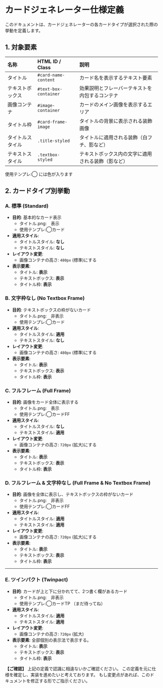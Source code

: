 # カードジェネレーター仕様定義

このドキュメントは、カードジェネレーターの各カードタイプが選択された際の挙動を定義します。

## 1. 対象要素

| 名称 | HTML ID / Class | 説明 |
| :--- | :--- | :--- |
| タイトル | `#card-name-content` | カード名を表示するテキスト要素 |
| テキストボックス | `#text-box-container` | 効果説明とフレーバーテキストを内包するコンテナ |
| 画像コンテナ | `#image-container` | カードのメイン画像を表示するエリア |
| タイトル枠 | `#card-frame-image` | タイトルの背景に表示される装飾画像 |
| タイトルスタイル | `.title-styled` | タイトルに適用される装飾（白フチ、影など） |
| テキストスタイル | `.textbox-styled` | テキストボックス内の文字に適用される装飾（影など） |

使用テンプレ:◯
には色が入ります
## 2. カードタイプ別挙動

### A. 標準 (Standard)
- **目的**: 基本的なカード表示
    - タイトル.png:　表示
    - 使用テンプレ:◯カード
- **適用スタイル**:
    - タイトルスタイル: **なし**
    - テキストスタイル: **なし**
- **レイアウト変更**:
    - 画像コンテナの高さ: `480px` (標準)にする
- **表示要素**:
    - タイトル: **表示**
    - テキストボックス: **表示**
    - タイトル枠: **表示**

### B. 文字枠なし (No Textbox Frame)
- **目的**: テキストボックスの枠がないカード
    - タイトル.png:　非表示
    - 使用テンプレ:◯カード
- **適用スタイル**:
    - タイトルスタイル: **適用**
    - テキストスタイル: **なし**
- **レイアウト変更**:
    - 画像コンテナの高さ: `480px` (標準)にする
- **表示要素**:
    - タイトル: **表示**
    - テキストボックス: **表示**
    - タイトル枠: **表示**

### C. フルフレーム (Full Frame)
- **目的**: 画像をカード全体に表示する
    - タイトル.png:　表示
    - 使用テンプレ:◯カードFF
- **適用スタイル**:
    - タイトルスタイル: **なし**
    - テキストスタイル: **適用**
- **レイアウト変更**:
    - 画像コンテナの高さ: `720px` (拡大)にする
- **表示要素**:
    - タイトル: **表示**
    - テキストボックス: **表示**
    - タイトル枠: **表示**

### D. フルフレーム & 文字枠なし (Full Frame & No Textbox Frame)
- **目的**: 画像を全体に表示し、テキストボックスの枠がないカード
    - タイトル.png:　非表示
    - 使用テンプレ:◯カードFF
- **適用スタイル**:
    - タイトルスタイル: **適用**
    - テキストスタイル: **適用**
- **レイアウト変更**:
    - 画像コンテナの高さ: `720px` (拡大)にする
- **表示要素**:
    - タイトル: **表示**
    - テキストボックス: **表示**
    - タイトル枠: **表示**

---
### E. ツインパクト (Twinpact)
- **目的**: カードが上と下に分かれてて、2つ書く欄があるカード
    - タイトル.png:　非表示
    - 使用テンプレ:◯カードTP
    （まだ待ってね）
- **適用スタイル**:
    - タイトルスタイル: **適用**
    - テキストスタイル: **適用**
- **レイアウト変更**:
    - 画像コンテナの高さ: `720px` (拡大)
- **表示要素**:
全部個別の表示法で表示する。
    - タイトル: **表示**
    - テキストボックス: **表示**
    - タイトル枠: **表示**

**【ご確認】**
上記の定義で認識に相違ないかご確認ください。
この定義を元に仕様を確定し、実装を進めたいと考えております。
もし変更点があれば、このドキュメントを修正する形でご指示ください。
